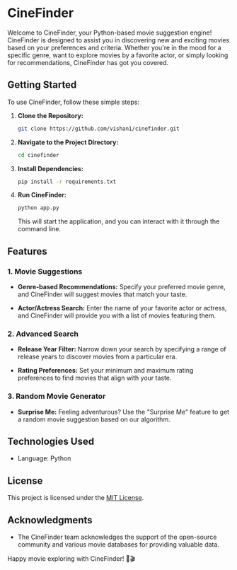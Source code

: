 # CineFinder

Welcome to CineFinder, your Python-based movie suggestion engine! CineFinder is designed to assist you in discovering new and exciting movies based on your preferences and criteria. Whether you're in the mood for a specific genre, want to explore movies by a favorite actor, or simply looking for recommendations, CineFinder has got you covered.

## Getting Started

To use CineFinder, follow these simple steps:

1. **Clone the Repository:**
   ```bash
   git clone https://github.com/vishan1/cinefinder.git
   ```

2. **Navigate to the Project Directory:**
   ```bash
   cd cinefinder
   ```

3. **Install Dependencies:**
   ```bash
   pip install -r requirements.txt
   ```

4. **Run CineFinder:**
   ```bash
   python app.py
   ```
   This will start the application, and you can interact with it through the command line.

## Features

### 1. Movie Suggestions

- **Genre-based Recommendations:**
  Specify your preferred movie genre, and CineFinder will suggest movies that match your taste.

- **Actor/Actress Search:**
  Enter the name of your favorite actor or actress, and CineFinder will provide you with a list of movies featuring them.

### 2. Advanced Search

- **Release Year Filter:**
  Narrow down your search by specifying a range of release years to discover movies from a particular era.

- **Rating Preferences:**
  Set your minimum and maximum rating preferences to find movies that align with your taste.

### 3. Random Movie Generator

- **Surprise Me:**
  Feeling adventurous? Use the "Surprise Me" feature to get a random movie suggestion based on our algorithm.

## Technologies Used

- Language: Python

## License

This project is licensed under the [MIT License](LICENSE).

## Acknowledgments

- The CineFinder team acknowledges the support of the open-source community and various movie databases for providing valuable data.
  
Happy movie exploring with CineFinder! 🍿🎬
